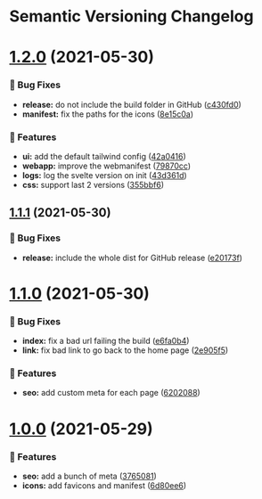 # Semantic Versioning Changelog

# [1.2.0](https://github.com/Sonia-corporation/achievements/compare/1.1.1...1.2.0) (2021-05-30)


### :bug: Bug Fixes

* **release:** do not include the build folder in GitHub ([c430fd0](https://github.com/Sonia-corporation/achievements/commit/c430fd06b8b4e357024cbb72cd4f78998ca4d2d9))
* **manifest:** fix the paths for the icons ([8e15c0a](https://github.com/Sonia-corporation/achievements/commit/8e15c0a4bbb747e9432e10115abcd74053cf58d8))


### :rocket: Features

* **ui:** add the default tailwind config ([42a0416](https://github.com/Sonia-corporation/achievements/commit/42a0416ca6e6917b966cced259e12d48727527fb))
* **webapp:** improve the webmanifest ([79870cc](https://github.com/Sonia-corporation/achievements/commit/79870cc40106baf97989dfe29252f80d22800ca9))
* **logs:** log the svelte version on init ([43d361d](https://github.com/Sonia-corporation/achievements/commit/43d361d1881ac322f5c7ac3efeb15f63b7db1fb2))
* **css:** support last 2 versions ([355bbf6](https://github.com/Sonia-corporation/achievements/commit/355bbf61f0a67bf2614bcdbae5c316c008db9d6a))

## [1.1.1](https://github.com/Sonia-corporation/achievements/compare/1.1.0...1.1.1) (2021-05-30)


### :bug: Bug Fixes

* **release:** include the whole dist for GitHub release ([e20173f](https://github.com/Sonia-corporation/achievements/commit/e20173f910758e9e60a1203767e2dee94d766123))

# [1.1.0](https://github.com/Sonia-corporation/achievements/compare/1.0.0...1.1.0) (2021-05-30)


### :bug: Bug Fixes

* **index:** fix a bad url failing the build ([e6fa0b4](https://github.com/Sonia-corporation/achievements/commit/e6fa0b4a7885f414ed45e0afd738d81db0555a52))
* **link:** fix bad link to go back to the home page ([2e905f5](https://github.com/Sonia-corporation/achievements/commit/2e905f527529330b4333b083d06cf2a769d0ba29))


### :rocket: Features

* **seo:** add custom meta for each page ([6202088](https://github.com/Sonia-corporation/achievements/commit/62020887e79de65b08324dee44a9e3cb61ff61dc))

# [1.0.0](https://github.com/Sonia-corporation/achievements/compare/...1.0.0) (2021-05-29)


### :rocket: Features

* **seo:** add a bunch of meta ([3765081](https://github.com/Sonia-corporation/achievements/commit/37650815cc29f547b7951ce2c938540bfa15a187))
* **icons:** add favicons and manifest ([6d80ee6](https://github.com/Sonia-corporation/achievements/commit/6d80ee6e3925326b7355368b0d6c3e434a2c1af9))
